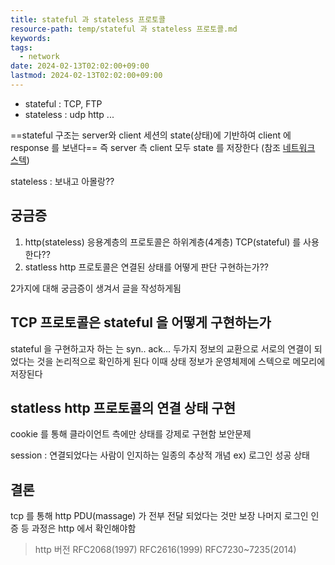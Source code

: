 ```yaml
---
title: stateful 과 stateless 프로토콜
resource-path: temp/stateful 과 stateless 프로토콜.md
keywords:
tags:
  - network
date: 2024-02-13T02:02:00+09:00
lastmod: 2024-02-13T02:02:00+09:00
---
```

- stateful : TCP, FTP
- stateless : udp http ...

==stateful 구조는 server와 client 세션의 state(상태)에 기반하여 client 에 response 를 보낸다==
즉 server 측 client 모두 state 를 저장한다 (참조 [네트워크 스텍](https://d2.naver.com/helloworld/47667))

stateless : 보내고 아몰랑??

## 궁금증
1. http(stateless) 응용계층의 프로토콜은 하위계층(4계층) TCP(stateful) 를 사용한다??
2. statless http 프로토콜은 연결된 상태를 어떻게 판단 구현하는가??
 
 
 2가지에 대해 궁금증이 생겨서  글을 작성하게됨

## TCP 프로토콜은 stateful 을 어떻게 구현하는가
stateful 을 구현하고자 하는 [](../02.inbox/따라IT/네트워크%204계층.md#TCP) 는 syn.. ack... 두가지 정보의 교환으로 서로의 연결이 되었다는 것을 논리적으로 확인하게 된다 이때 상태 정보가 운영체제에 스텍으로 메모리에 저장된다 [](https://elixir.bootlin.com/linux/latest/source/net/ipv4/tcp_ipv4.c#L2161)


## statless http 프로토콜의 연결 상태 구현
cookie 를 통해 클라이언트 측에만 상태를 강제로 구현함 보안문제

session : 연결되었다는 사람이 인지하는 일종의 추상적 개념 ex) 로그인 성공 상태

## 결론
tcp 를 통해 http PDU(massage) 가 전부 전달 되었다는 것만 보장 나머지 로그인 인증 등 과정은 http 에서 확인해야함








> http 버전
> RFC2068(1997)
> RFC2616(1999)
> RFC7230~7235(2014)
